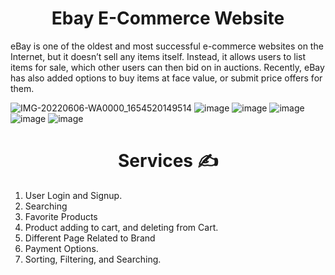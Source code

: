 <h1 align="center">  Ebay E-Commerce Website </h1>

eBay is one of the oldest and most successful e-commerce websites on the Internet, but it doesn’t sell any items itself. Instead, it allows users to list items for sale, which other users can then bid on in auctions. Recently, eBay has also added options to buy items at face value, or submit price offers for them.

![IMG-20220606-WA0000_1654520149514](https://miro.medium.com/max/630/1*ZDiCjNAtffkbZHwItMee1g.png)
![image](https://user-images.githubusercontent.com/42171178/192327495-569c6a29-d419-49d9-92f5-40d89c366b91.png)
![image](https://user-images.githubusercontent.com/42171178/192327679-caef779f-79fb-4a38-90fb-b1f36f4ba16a.png)
![image](https://user-images.githubusercontent.com/42171178/192327764-df483bb8-68ab-4e0f-a017-4a32592f4a0d.png)
![image](https://user-images.githubusercontent.com/42171178/192327860-33139127-9613-463c-97a1-8f556f81faa0.png)
![image](https://user-images.githubusercontent.com/42171178/192328048-9eb74966-30d3-4c6c-bbaa-1492fd306f55.png)


<h1 align="center"> Services ✍️ </h1>

 
<ol>
 <li> User Login and Signup. </li>
  <li> Searching </li>
  <li> Favorite Products </li>
  <li> Product adding to cart, and deleting from Cart. </li>
  <li> Different Page Related to Brand</li>
  <li> Payment Options. </li>
 <li> Sorting, Filtering, and Searching. </li>
 
 </ol>
 
 
